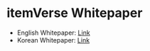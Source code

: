 # itemVerse Whitepaper

- English Whitepaper: [Link](https://github.com/itemVerse/whitepaper/blob/master/%5BEN%5D%20itemVerse%20Whitepaper%20v.25.pdf)
- Korean Whitepaper: [Link](https://github.com/itemVerse/whitepaper/blob/master/%5BKR%5D%20itemVerse%20Whitepaper%20v.25.pdf)
